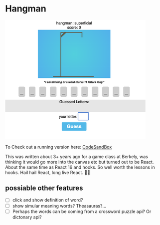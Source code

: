 # Hangman
<img src="./public/img/react_hangman.png" width="450">

To Check out a running version here: 
[CodeSandBox](https://codesandbox.io/p/github/BoOppenheimer/35-react-hangman/master?file=/src/App.js:1,1)

This was written about 3+ years ago for a game class at Berkely, was thinking it would go more into the canvas etc but turned out to be React. About the same time as React 16 and hooks. So well worth the lessons in hooks. Hail hail React, long live React. 💪🏻
## possiable other features

- [ ] click and show definition of word?
- [ ] show simular meaning words? Theasauras?...
- [ ] Perhaps the words can be coming from a crossword puzzle api? Or dictonary api?
